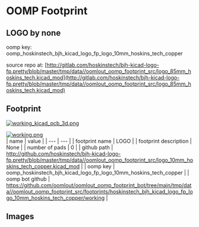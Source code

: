 # OOMP Footprint  
## LOGO  by none  
  
oomp key: oomp_hoskinstech_bjh_kicad_logo_fp_logo_10mm_hoskins_tech_copper  
  
source repo at: [http://gitlab.com/hoskinstech/bjh-kicad-logo-fp.pretty/blob/master/tmp/data//oomlout_oomp_footprint_src/logo_85mm_hoskins_tech.kicad_mod](http://gitlab.com/hoskinstech/bjh-kicad-logo-fp.pretty/blob/master/tmp/data//oomlout_oomp_footprint_src/logo_85mm_hoskins_tech.kicad_mod)  
## Footprint  
  
[![working_kicad_pcb_3d.png](working_kicad_pcb_3d_600.png)](working_kicad_pcb_3d.png)  
  
[![working.png](working_600.png)](working.png)  
| name | value | 
| --- | --- | 
| footprint name | LOGO | 
| footprint description | None | 
| number of pads | 0 | 
| github path | http://github.com/hoskinstech/bjh-kicad-logo-fp.pretty/blob/master/tmp/data//oomlout_oomp_footprint_src/logo_10mm_hoskins_tech_copper.kicad_mod | 
| oomp key | oomp_hoskinstech_bjh_kicad_logo_fp_logo_10mm_hoskins_tech_copper | 
| oomp bot github | https://github.com/oomlout/oomlout_oomp_footprint_bot/tree/main/tmp/data//oomlout_oomp_footprint_src/footprints/hoskinstech_bjh_kicad_logo_fp_logo_10mm_hoskins_tech_copper/working | 
## Images  
